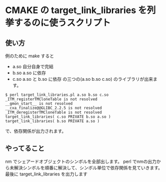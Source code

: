 # CMAKE の target_link_libraries を列挙するのに使うスクリプト

## 使い方
例のために make すると
- a.so 自分自身で完結
- b.so a.so に依存
- c.so a.so と b.so に依存
の三つの(a.so b.so c.so) のライブラリが出来ます。

~~~
$ perl target_link_libraries.pl a.so b.so c.so
_ITM_registerTMCloneTable is not resolved
__gmon_start__ is not resolved
__cxa_finalize@@GLIBC_2.2.5 is not resolved
_ITM_deregisterTMCloneTable is not resolved
target_link_libraries( c.so PRIVATE b.so a.so )
target_link_libraries( b.so PRIVATE a.so )
~~~

で、依存関係が出力されます。

## やってること

 nm でシェアードオブジェクトのシンボルを全部出します。
 perl でnmの出力から未解決シンボルを順番に解決して、シンボル単位で依存関係を見ていきます。
 最後に target_link_libraries を出力します


 


